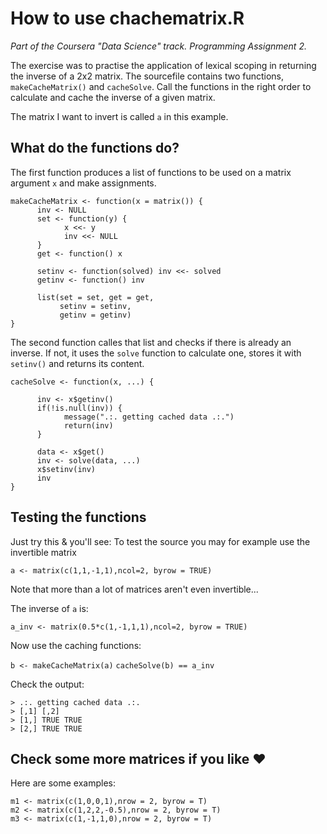 # How to use chachematrix.R 

*Part of the Coursera "Data Science" track. Programming Assignment 2.*

The exercise was to practise the application of lexical scoping in returning the inverse of a 2x2 matrix. The sourcefile contains two functions, `makeCacheMatrix()` and `cacheSolve`. Call the functions in the right order to calculate and cache the inverse of a given matrix. 

The matrix I want to invert is called `a` in this example.

## What do the functions do?

The first function produces a list of functions to be used on a matrix argument `x` and make assignments. 

```
makeCacheMatrix <- function(x = matrix()) {
      inv <- NULL
      set <- function(y) {
            x <<- y
            inv <<- NULL
      }
      get <- function() x
      
      setinv <- function(solved) inv <<- solved
      getinv <- function() inv
      
      list(set = set, get = get,
           setinv = setinv,
           getinv = getinv)
}
```

The second function calles that list and checks if there is already an inverse. If not, it uses the `solve` function to calculate one, stores it with `setinv()` and returns its content. 

```
cacheSolve <- function(x, ...) {
      
      inv <- x$getinv()
      if(!is.null(inv)) {
            message(".:. getting cached data .:.")
            return(inv)
      }
      
      data <- x$get()
      inv <- solve(data, ...)
      x$setinv(inv)
      inv
}
```

## Testing the functions

Just try this & you'll see: To test the source you may for example use the invertible matrix 

`a <- matrix(c(1,1,-1,1),ncol=2, byrow = TRUE)`

Note that more than a lot of matrices aren't even invertible... 

The inverse of `a` is: 

`a_inv <- matrix(0.5*c(1,-1,1,1),ncol=2, byrow = TRUE)`

Now use the caching functions: 

`b <- makeCacheMatrix(a)`
`cacheSolve(b) == a_inv`

Check the output:
```
> .:. getting cached data .:.
> [,1] [,2]
> [1,] TRUE TRUE
> [2,] TRUE TRUE
```
## Check some more matrices if you like &#10084;

Here are some examples: 

```
m1 <- matrix(c(1,0,0,1),nrow = 2, byrow = T) 
m2 <- matrix(c(1,2,2,-0.5),nrow = 2, byrow = T)
m3 <- matrix(c(1,-1,1,0),nrow = 2, byrow = T)
```

